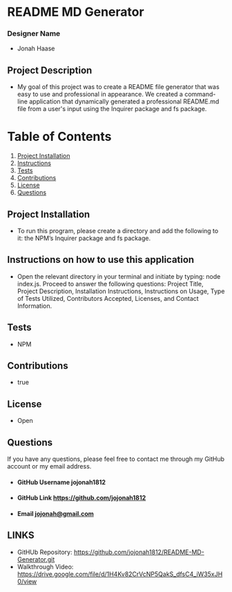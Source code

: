 # README MD Generator

### Designer Name
* Jonah Haase
## Project Description
* My goal of this project was to create a README file generator that was easy to use and professional in appearance. We created a command-line application that dynamically generated a professional README.md file from a user's input using the Inquirer package and fs package. 
# Table of Contents
1. [Project Installation](#project-installation)
2. [Instructions](#instructions-on-how-to-use-this-application)
3. [Tests](#tests)
4. [Contributions](#contributions)
5. [License](#license)
6. [Questions](#questions)

## Project Installation
* To run this program, please create a directory and add the following to it: the NPM’s Inquirer package and fs package.
## Instructions on how to use this application
* Open the relevant directory in your terminal and initiate by typing: node index.js.  Proceed to answer the following questions: Project Title, Project Description, Installation Instructions, Instructions on Usage, Type of Tests Utilized, Contributors Accepted, Licenses, and Contact Information.
## Tests
* NPM
## Contributions
* true
## License
* Open
## Questions
If you have any questions, please feel free to contact me through my GitHub account or my email address.
* #### GitHub Username    jojonah1812
* #### GitHub Link    https://github.com/jojonah1812
* #### Email    jojonah@gmail.com

## LINKS
* GitHUb Repository: https://github.com/jojonah1812/README-MD-Generator.git
* Walkthrough Video: https://drive.google.com/file/d/1H4Kv82CrVcNP5QakS_dfsC4_iW35xJH0/view